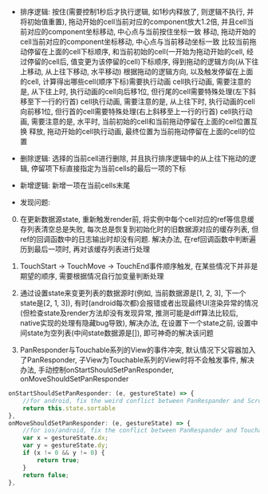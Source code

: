 * 排序逻辑:
按住(需要控制1秒后才执行逻辑, 如1秒内释放了, 则逻辑不执行, 并将初始值重置), 拖动开始的cell当前对应的component放大1.2倍, 并且cell当前对应的component坐标移动, 中心点与当前按住坐标一致
移动, 拖动开始的cell当前对应的component坐标移动, 中心点与当前移动坐标一致
比较当前拖动停留在上面的cell下标顺序, 和当前初始的cell(一开始为拖动开始的cell, 经过停留的cell后, 值变更为该停留的cell)下标顺序, 得到拖动的逻辑方向(从下往上移动, 从上往下移动, 水平移动)
根据拖动的逻辑方向, 以及触发停留在上面的cell, 计算得出哪些cell(顺序下标)需要执行动画
cell执行动画, 需要注意的是, 从下往上时, 执行动画的cell向后移1位, 但行尾的cell需要特殊处理(左下斜移至下一行的行首)
cell执行动画, 需要注意的是, 从上往下时, 执行动画的cell向前移1位, 但行首的cell需要特殊处理(右上斜移至上一行的行首)
cell执行动画, 需要注意的是, 水平时, 当前初始的cell和当前拖动停留在上面的cell位置互换
释放, 拖动开始的cell执行动画, 最终位置为当前拖动停留在上面的cell的位置

* 删除逻辑:
选择的当前cell进行删除, 并且执行排序逻辑中的从上往下拖动的逻辑, 停留项下标直接指定为当前cells的最后一项的下标

* 新增逻辑:
新增一项在当前cells末尾

* 发现问题:
0. 在更新数据源state, 重新触发render前, 将实例中每个cell对应的ref等信息缓存列表清空总是失败,
每次总是恢复到初始化时的旧数据源对应的缓存列表, 但ref的回调函数中的日志输出时却没有问题.
解决办法, 在ref回调函数中判断遍历到最后一项时, 再对该缓存列表进行处理

1. TouchStart -> TouchMove -> TouchEnd事件顺序触发, 在某些情况下并非是期望的顺序, 需要根据情况自行加变量判断处理

2. 通过设置state来变更列表的数据源时(例如, 当前数据源是[1, 2, 3], 下一个state是[2, 1, 3]),
有时(android每次都)会报错或者出现最终UI渲染异常的情况(但检查state及render方法却没有发现异常, 推测可能是diff算法比较后, native实现的处理有隐藏bug导致),
解决办法, 在设置下一个state之前, 设置中间state为空列表(中间state数据源是[]), 即可神奇的解决该问题

3. PanResponder与Touchable系列的View的事件冲突, 默认情况下父容器加入了PanResponder, 子View为Touchable系列的View时将不会触发事件,
解决办法, 手动控制onStartShouldSetPanResponder, onMoveShouldSetPanResponder
```js
onStartShouldSetPanResponder: (e, gestureState) => {
    //for android, fix the weird conflict between PanRespander and ScrollView
    return this.state.sortable
},
onMoveShouldSetPanResponder: (e, gestureState) => {
    //for ios/android, fix the conflict between PanRespander and TouchableView
    var x = gestureState.dx;
    var y = gestureState.dy;
    if (x != 0 && y != 0) {
        return true;
    }
    return false;
},
```

